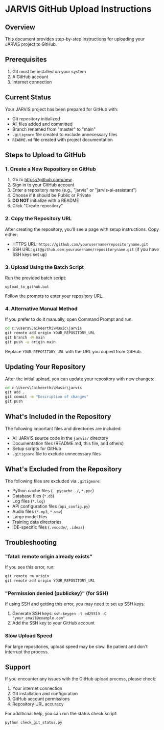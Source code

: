 # JARVIS GitHub Upload Instructions

## Overview
This document provides step-by-step instructions for uploading your JARVIS project to GitHub.

## Prerequisites
1. Git must be installed on your system
2. A GitHub account
3. Internet connection

## Current Status
Your JARVIS project has been prepared for GitHub with:
- Git repository initialized
- All files added and committed
- Branch renamed from "master" to "main"
- `.gitignore` file created to exclude unnecessary files
- `README.md` file created with project documentation

## Steps to Upload to GitHub

### 1. Create a New Repository on GitHub
1. Go to https://github.com/new
2. Sign in to your GitHub account
3. Enter a repository name (e.g., "jarvis" or "jarvis-ai-assistant")
4. Choose if it should be Public or Private
5. **DO NOT** initialize with a README
6. Click "Create repository"

### 2. Copy the Repository URL
After creating the repository, you'll see a page with setup instructions. Copy either:
- HTTPS URL: `https://github.com/yourusername/repositoryname.git`
- SSH URL: `git@github.com:yourusername/repositoryname.git` (if you have SSH keys set up)

### 3. Upload Using the Batch Script
Run the provided batch script:
```
upload_to_github.bat
```

Follow the prompts to enter your repository URL.

### 4. Alternative Manual Method
If you prefer to do it manually, open Command Prompt and run:

```cmd
cd c:\Users\Jaikeerthi\Music\jarvis
git remote add origin YOUR_REPOSITORY_URL
git branch -M main
git push -u origin main
```

Replace `YOUR_REPOSITORY_URL` with the URL you copied from GitHub.

## Updating Your Repository
After the initial upload, you can update your repository with new changes:

```cmd
cd c:\Users\Jaikeerthi\Music\jarvis
git add .
git commit -m "Description of changes"
git push
```

## What's Included in the Repository
The following important files and directories are included:
- All JARVIS source code in the `jarvis/` directory
- Documentation files (README.md, this file, and others)
- Setup scripts for GitHub
- `.gitignore` file to exclude unnecessary files

## What's Excluded from the Repository
The following files are excluded via `.gitignore`:
- Python cache files (`__pycache__/`, `*.pyc`)
- Database files (`*.db`)
- Log files (`*.log`)
- API configuration files (`api_config.py`)
- Audio files (`*.mp3`, `*.wav`)
- Large model files
- Training data directories
- IDE-specific files (`.vscode/`, `.idea/`)

## Troubleshooting

### "fatal: remote origin already exists"
If you see this error, run:
```cmd
git remote rm origin
git remote add origin YOUR_REPOSITORY_URL
```

### "Permission denied (publickey)" (for SSH)
If using SSH and getting this error, you may need to set up SSH keys:
1. Generate SSH keys: `ssh-keygen -t ed25519 -C "your_email@example.com"`
2. Add the SSH key to your GitHub account

### Slow Upload Speed
For large repositories, upload speed may be slow. Be patient and don't interrupt the process.

## Support
If you encounter any issues with the GitHub upload process, please check:
1. Your internet connection
2. Git installation and configuration
3. GitHub account permissions
4. Repository URL accuracy

For additional help, you can run the status check script:
```
python check_git_status.py
```